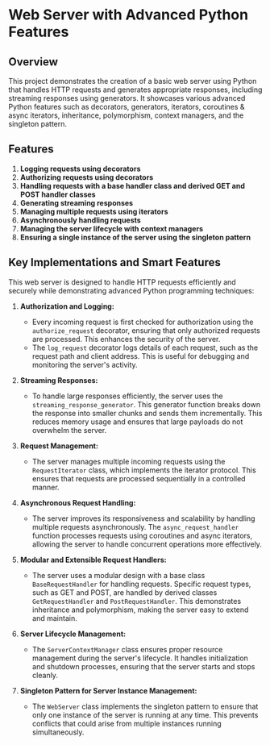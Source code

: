 # Web Server with Advanced Python Features

## Overview

This project demonstrates the creation of a basic web server using Python that handles HTTP requests and generates appropriate responses, including streaming responses using generators. It showcases various advanced Python features such as decorators, generators, iterators, coroutines & async iterators, inheritance, polymorphism, context managers, and the singleton pattern.

## Features

1. **Logging requests using decorators**
2. **Authorizing requests using decorators**
3. **Handling requests with a base handler class and derived GET and POST handler classes**
4. **Generating streaming responses**
5. **Managing multiple requests using iterators**
6. **Asynchronously handling requests**
7. **Managing the server lifecycle with context managers**
8. **Ensuring a single instance of the server using the singleton pattern**

## Key Implementations and Smart Features

This web server is designed to handle HTTP requests efficiently and securely while demonstrating advanced Python programming techniques:

1. **Authorization and Logging:**
    - Every incoming request is first checked for authorization using the `authorize_request` decorator, ensuring that only authorized requests are processed. This enhances the security of the server.
    - The `log_request` decorator logs details of each request, such as the request path and client address. This is useful for debugging and monitoring the server's activity.

2. **Streaming Responses:**
    - To handle large responses efficiently, the server uses the `streaming_response_generator`. This generator function breaks down the response into smaller chunks and sends them incrementally. This reduces memory usage and ensures that large payloads do not overwhelm the server.

3. **Request Management:**
    - The server manages multiple incoming requests using the `RequestIterator` class, which implements the iterator protocol. This ensures that requests are processed sequentially in a controlled manner.

4. **Asynchronous Request Handling:**
    - The server improves its responsiveness and scalability by handling multiple requests asynchronously. The `async_request_handler` function processes requests using coroutines and async iterators, allowing the server to handle concurrent operations more effectively.

5. **Modular and Extensible Request Handlers:**
    - The server uses a modular design with a base class `BaseRequestHandler` for handling requests. Specific request types, such as GET and POST, are handled by derived classes `GetRequestHandler` and `PostRequestHandler`. This demonstrates inheritance and polymorphism, making the server easy to extend and maintain.

6. **Server Lifecycle Management:**
    - The `ServerContextManager` class ensures proper resource management during the server's lifecycle. It handles initialization and shutdown processes, ensuring that the server starts and stops cleanly.

7. **Singleton Pattern for Server Instance Management:**
    - The `WebServer` class implements the singleton pattern to ensure that only one instance of the server is running at any time. This prevents conflicts that could arise from multiple instances running simultaneously.
